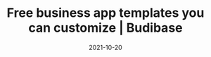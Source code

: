 ---
date: 2021-10-20
title: "Free business app templates you can customize | Budibase"
description: "Browse our collection of business app templates, customize for free, and self-host on your own infrastructure or let Budibase manage everything for you."
cover: "/business-apps/templates/open-source-ticketing-system/images/cover.png"
draft: "false"
type: templates
layout: list
---